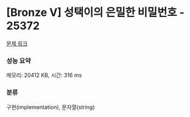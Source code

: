 # [Bronze V] 성택이의 은밀한 비밀번호 - 25372 

[문제 링크](https://www.acmicpc.net/problem/25372) 

### 성능 요약

메모리: 20412 KB, 시간: 316 ms

### 분류

구현(implementation), 문자열(string)

